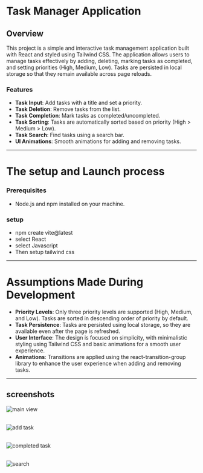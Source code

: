 # Task Manager Application

## Overview
This project is a simple and interactive task management application built with React and styled using Tailwind CSS. The application allows users to manage tasks effectively by adding, deleting, marking tasks as completed, and setting priorities (High, Medium, Low). Tasks are persisted in local storage so that they remain available across page reloads.

### Features
- **Task Input**: Add tasks with a title and set a priority.
- **Task Deletion**: Remove tasks from the list.
- **Task Completion**: Mark tasks as completed/uncompleted.
- **Task Sorting**: Tasks are automatically sorted based on priority (High > Medium > Low).
- **Task Search**: Find tasks using a search bar.
- **UI Animations**: Smooth animations for adding and removing tasks.

---
# The setup and Launch process
### Prerequisites
- Node.js and npm installed on your machine.

### setup
- npm create vite@latest
- select React 
- select Javascript 
- Then setup tailwind css 

-------

# Assumptions Made During Development
- **Priority Levels**: Only three priority levels are supported (High, Medium, and Low). Tasks are sorted in descending order of priority by default.
- **Task Persistence**: Tasks are persisted using local storage, so they are available even after the page is refreshed.
- **User Interface**: The design is focused on simplicity, with minimalistic styling using Tailwind CSS and basic animations for a smooth user experience.
- **Animations**: Transitions are applied using the react-transition-group library to enhance the user experience when adding and removing tasks.

---------------

## screenshots 


  ![main view](https://github.com/user-attachments/assets/6d2272f2-e544-4585-ba12-18e734d94ec5)
  <br><br>
   
  ![add task](https://github.com/user-attachments/assets/6a3a1b76-8637-4b63-81da-c597365054f7)
  <br><br>
  
  ![completed task](https://github.com/user-attachments/assets/887073ec-79cb-4f6f-b293-e63c9862eea4)
  <br><br>

   ![search](https://github.com/user-attachments/assets/e20c624e-f81b-43b9-bfdc-27cc10dacbb9)
   

  






